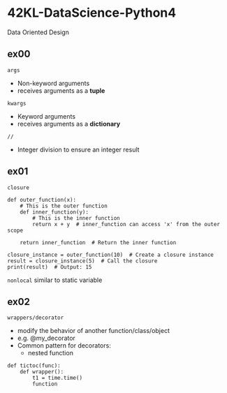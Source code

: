 # 42KL-DataScience-Python4
Data Oriented Design

## **ex00**

`args` 

- Non-keyword arguments
- receives arguments as a __tuple__

`kwargs`

- Keyword arguments
- receives arguments as a __dictionary__

`//`

- Integer division to ensure an integer result

## **ex01**

`closure`

```text
def outer_function(x):
    # This is the outer function
    def inner_function(y):
        # This is the inner function
        return x + y  # inner_function can access 'x' from the outer scope
    
    return inner_function  # Return the inner function

closure_instance = outer_function(10)  # Create a closure instance
result = closure_instance(5)  # Call the closure
print(result)  # Output: 15
```

```nonlocal``` similar to static variable

## **ex02**

`wrappers/decorator`

- modify the behavior of another function/class/object
- e.g. @my_decorator
- Common pattern for decorators:
	* nested function

```text
def tictoc(func):
	def wrapper():
		t1 = time.time()
		function

```